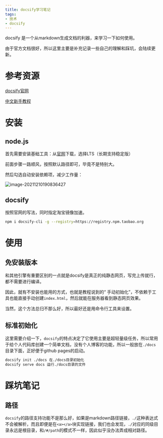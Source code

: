 ```yaml
---
title: docsify学习笔记
tags: 
- 技术
- docsify
---
```


docsify 是一个从markdown生成文档的利器，来学习一下如何使用。

由于官方文档很好，所以这里主要是补充记录一些自己的理解和踩坑，会陆续更新。

<!--more-->

# 参考资源

[docsify官网](https://docsify.js.org/#/?id=docsify)

[中文新手教程](http://www.yii-china.com/docsify/quickstart.html)

# 安装



## node.js

首先需要安装基础工具：从[官网](https://nodejs.org/en/)下载，选择LTS（长期支持稳定版）

前面步骤一路顺风，按照默认路径即可，毕竟不是特别大。

然后勾选自动安装依赖项，减少工作量：

![image-20211210190836427](https://klr-picgo.oss-cn-beijing.aliyuncs.com/img/image-20211210190836427.png)



## docsify

按照官网的写法，同时指定淘宝镜像加速。

```sh
npm i docsify-cli -g --registry=https://registry.npm.taobao.org
```



# 使用

## 免安装版本

和其他引擎有重要区别的一点就是docsify是真正的纯静态网页，写完上传就行，都不需要进行编译。

因此，就有不安装也能用的方式，也就是教程说到的“ 手动初始化”，不依赖于工具也能直接手动创建`index.html`，然后就能在服务器看到静态网页效果。

当然，这个方法总归不那么好，所以最好还是用命令行工具来设置。

## 标准初始化

这里需要介绍一下，`docsify`的特点决定了它使用主要是超轻量级任务，所以常用于给个人代码库创建一个简单文档，没有个人博客的功能，所以一般放在`./docs`目录下面，正好便于github pages的启动。

```bash
docsify init ./docs 在./docs目录初始化
docsify serve docs 运行./docs目录的文件
```



# 踩坑笔记



## 路径

`docsify`的路径支持功能不是那么好，如果是markdown路径链接，`./`这种表达式不会被解析，而且即便是在`<a></a>`块实现链接，我们也会发现，`./`对应的同级目录永远是根目录，和`/#/path`的模式不一样，因此似乎没办法弄成相对路径。
